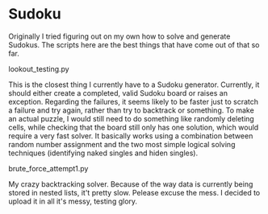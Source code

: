 # Sudoku

Originally I tried figuring out on my own how to solve and generate Sudokus. The scripts here 
are the best things that have come out of that so far.  

lookout_testing.py

This is the closest thing I currently have to a Sudoku generator. Currently, it should 
either create a completed, valid Sudoku board or raises an exception. Regarding the failures,
it seems likely to be faster just to scratch a failure and try again, rather than try to backtrack
or something. 
To make an actual puzzle, I would still need to do something like randomly deleting cells, while 
checking that the board still only has one solution, which would require a very fast solver. 
It basically works using a combination between random number assignment and the two most simple
logical solving techniques (identifying naked singles and hiden singles).

brute_force_attempt1.py

My crazy backtracking solver. Because of the way data is currently being stored in nested lists, 
it't pretty slow. Pelease excuse the mess. I decided to upload it in all it's messy, testing glory.


 
